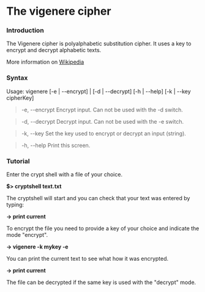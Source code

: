 # The vigenere cipher #


### Introduction ###

The Vigenere cipher is polyalphabetic substitution cipher. It uses a key to encrypt and decrypt alphabetic texts.

More information on [Wikipedia](http://en.wikipedia.org/wiki/Vigen%C3%A8re_cipher)

### Syntax ###

Usage: vigenere [-e | --encrypt] | [-d | --decrypt] [-h | --help] [-k | --key cipherKey]

> -e, --encrypt Encrypt input. Can not be used with the -d switch.

> -d, --decrypt Decrypt input. Can not be used with the -e switch.

> -k, --key Set the key used to encrypt or decrypt an input (string).

> -h, --help Print this screen.


### Tutorial ###

Enter the crypt shell with a file of your choice.

**$> cryptshell text.txt**

The cryptshell will start and you can check that your text was entered by typing:

**-> print current**

To encrypt the file you need to provide a key of your choice and indicate the mode "encrypt".

**-> vigenere -k mykey -e**

You can print the current text to see what how it was encrypted.

**-> print current**

The file can be decrypted if the same key is used with the "decrypt" mode.

